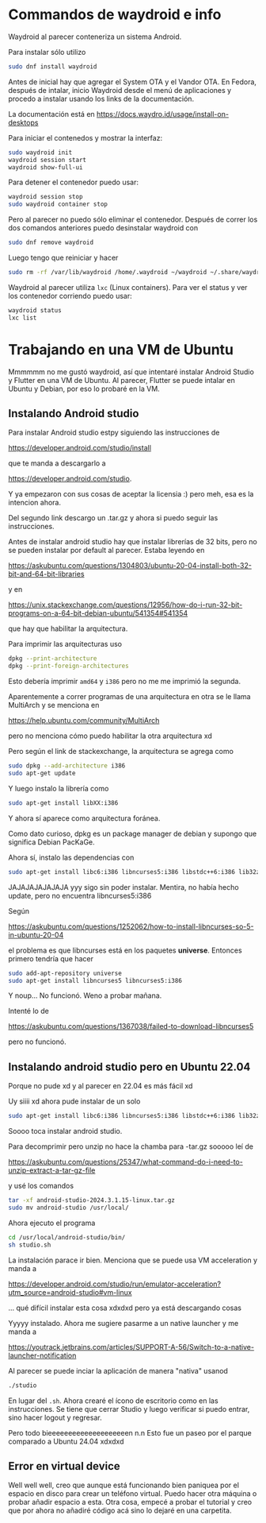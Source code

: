 # Commandos de waydroid e info

Waydroid al parecer conteneriza un sistema Android.

Para instalar sólo utilizo

```Bash
sudo dnf install waydroid
```

Antes de inicial hay que agregar el System OTA y el Vandor OTA. En Fedora, después de intalar, inicio Waydroid desde el menú de aplicaciones y procedo a instalar usando los links de la documentación.

La documentación está en https://docs.waydro.id/usage/install-on-desktops

Para iniciar el contenedos y mostrar la interfaz:

```Bash
sudo waydroid init
waydroid session start
waydroid show-full-ui
```

Para detener el contenedor puedo usar:

```Bash
waydroid session stop
sudo waydroid container stop
```

Pero al parecer no puedo sólo eliminar el contenedor. Después de correr los dos comandos anteriores puedo desinstalar waydroid con

```Bash
sudo dnf remove waydroid
```

Luego tengo que reiniciar y hacer

```Bash
sudo rm -rf /var/lib/waydroid /home/.waydroid ~/waydroid ~/.share/waydroid ~/.local/share/applications/*android* ~/.local/share/waydroid
```

Waydroid al parecer utiliza `lxc` (Linux containers). Para ver el status y ver los contenedor corriendo puedo usar:

```Bash
waydroid status
lxc list
```

# Trabajando en una VM de Ubuntu

Mmmmmm no me gustó waydroid, así que intentaré instalar Android Studio y Flutter en una VM de Ubuntu. Al parecer, Flutter se puede intalar en Ubuntu y Debian, por eso lo probaré en la VM.

## Instalando Android studio

Para instalar Android studio estpy siguiendo las instrucciones de 

<https://developer.android.com/studio/install>

que te manda a descargarlo a 

<https://developer.android.com/studio>.

Y ya empezaron con sus cosas de aceptar la licensia :) pero meh, esa es la intencion ahora.

Del segundo link descargo un .tar.gz y ahora si puedo seguir las instrucciones.


Antes de instalar android studio hay que instalar librerías de 32 bits, pero no se pueden instalar por default al parecer. Estaba leyendo en

<https://askubuntu.com/questions/1304803/ubuntu-20-04-install-both-32-bit-and-64-bit-libraries>

y en 

<https://unix.stackexchange.com/questions/12956/how-do-i-run-32-bit-programs-on-a-64-bit-debian-ubuntu/541354#541354> 

que hay que habilitar la arquitectura.

Para imprimir las arquitecturas uso 

```Bash
dpkg --print-architecture
dpkg --print-foreign-architectures
```

Esto debería imprimir `amd64` y `i386` pero no me me imprimió la segunda.


Aparentemente a correr programas de una arquitectura en otra se le llama MultiArch y se menciona en 

<https://help.ubuntu.com/community/MultiArch>

pero no menciona cómo puedo habilitar la otra arquitectura xd

Pero según el link de stackexchange, la arquitectura se agrega como 

```Bash
sudo dpkg --add-architecture i386
sudo apt-get update
```

Y luego instalo la librería como 

```Bash
sudo apt-get install libXX:i386
```

Y ahora sí aparece como arquitectura foránea. 

Como dato curioso, dpkg es un package manager de debian y supongo que significa Debian PacKaGe.

Ahora sí, instalo las dependencias con

```Bash
sudo apt-get install libc6:i386 libncurses5:i386 libstdc++6:i386 lib32z1 libbz2-1.0:i386
```

JAJAJAJAJAJAJA yyy sigo sin poder instalar. Mentira, no había hecho update, pero no encuentra libncurses5:i386

Según 

<https://askubuntu.com/questions/1252062/how-to-install-libncurses-so-5-in-ubuntu-20-04>

el problema es que libncurses está en los paquetes **universe**. Entonces primero tendría que hacer

```Bash
sudo add-apt-repository universe
sudo apt-get install libncurses5 libncurses5:i386
```

Y noup... No funcionó. Weno a probar mañana.

Intenté lo de 

https://askubuntu.com/questions/1367038/failed-to-download-libncurses5

pero no funcionó.

## Instalando android studio pero en Ubuntu 22.04

Porque no pude xd y al parecer en 22.04 es más fácil xd 

Uy siiii xd ahora pude instalar de un solo 

```Bash
sudo apt-get install libc6:i386 libncurses5:i386 libstdc++6:i386 lib32z1 libbz2-1.0:i386
```

Soooo toca instalar android studio.

Para decomprimir pero unzip no hace la chamba para -tar.gz sooooo leí de 

<https://askubuntu.com/questions/25347/what-command-do-i-need-to-unzip-extract-a-tar-gz-file> 

y usé los comandos 

```Bash
tar -xf android-studio-2024.3.1.15-linux.tar.gz
sudo mv android-studio /usr/local/
```

Ahora ejecuto el programa

```Bash
cd /usr/local/android-studio/bin/
sh studio.sh
```

La instalación parace ir bien. Menciona que se puede usa VM acceleration y manda a 

<https://developer.android.com/studio/run/emulator-acceleration?utm_source=android-studio#vm-linux>

... qué difícil instalar esta cosa xdxdxd
pero ya está descargando cosas

Yyyyy instalado. Ahora me sugiere pasarme a un native launcher y me manda a 

<https://youtrack.jetbrains.com/articles/SUPPORT-A-56/Switch-to-a-native-launcher-notification>

Al parecer se puede inciar la aplicación de manera "nativa" usanod 

```Bash
./studio
```

En lugar del `.sh`. Ahora crearé el ícono de escritorio como en las instrucciones. Se tiene que cerrar Studio y luego verificar si puedo entrar, sino hacer logout y regresar.

Pero todo bieeeeeeeeeeeeeeeeeeeen n.n Esto fue un paseo por el parque comparado a Ubuntu 24.04 xdxdxd

## Error en virtual device

Well well well, creo que aunque está funcionando bien paniquea por el espacio en disco para crear un teléfono virtual. Puedo hacer otra máquina o probar añadir espacio a esta. Otra cosa, empecé a probar el tutorial y creo que por ahora no añadiré código acá sino lo dejaré en una carpetita.

